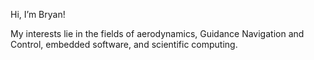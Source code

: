 Hi, I’m Bryan!


My interests lie in the fields of aerodynamics, Guidance Navigation and Control, embedded software, and scientific computing.

<!---
bmahoney94/bmahoney94 is a ✨ special ✨ repository because its `README.md` (this file) appears on your GitHub profile.
You can click the Preview link to take a look at your changes.
--->

